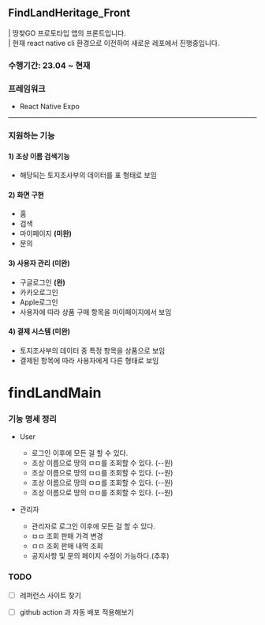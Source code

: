## FindLandHeritage_Front
| 땅찾GO 프로토타입 앱의 프론트입니다.  
| 현재 react native cli 환경으로 이전하여 새로운 레포에서 진행중입니다.  

### 수행기간: 23.04 ~ 현재
### 프레임워크
- React Native Expo
--------------
### 지원하는 기능
#### 1) 조상 이름 검색기능
- 해당되는 토지조사부의 데이터를 표 형태로 보임
#### 2) 화면 구현
- 홈
- 검색
- 마이페이지 **(미완)**
- 문의
#### 3) 사용자 관리 (미완)  
- 구글로그인 **(완)**
- 카카오로그인
- Apple로그인
- 사용자에 따라 상품 구매 항목을 마이페이지에서 보임
#### 4) 결제 시스템 (미완)
- 토지조사부의 데이터 중 특정 항목을 상품으로 보임
- 결제된 항목에 따라 사용자에게 다른 형태로 보임



# findLandMain

### 기능 명세 정리
- User
  - 로그인 이후에 모든 걸 할 수 있다.
  - 조상 이름으로 땅의 ㅁㅁ를 조회할 수 있다. (--원)
  - 조상 이름으로 땅의 ㅁㅁ를 조회할 수 있다. (--원)
  - 조상 이름으로 땅의 ㅁㅁ를 조회할 수 있다. (--원)
  - 조상 이름으로 땅의 ㅁㅁ를 조회할 수 있다. (--원)

- 관리자
  - 관리자로 로그인 이후에 모든 걸 할 수 있다.
  - ㅁㅁ 조회 판매 가격 변경
  - ㅁㅁ 조회 판매 내역 조회
  - 공지사항 및 문의 페이지 수정이 가능하다.(추후)
 
### TODO
- [ ] 레퍼런스 사이트 찾기
- [ ] github action 과 자동 배포 적용해보기

